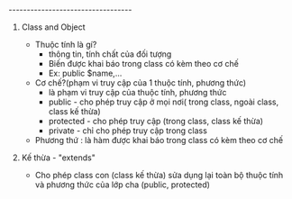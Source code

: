 <!-- LẬP TRÌNH HƯỚNG ĐỐI TƯỢNG(OOP) --> ----------------------------------

1. Class and Object

   - Thuộc tính là gí?
     - thông tin, tính chất của đối tượng
     - Biến được khai báo trong class có kèm theo cơ chế
     - Ex: public $name,...
   - Cơ chế?(phạm vi truy cập của 1 thuộc tính, phương thức)
     - là phạm vi truy cập của thuộc tính, phương thức
     - public - cho phép truy cập ở mọi nơi( trong class, ngoài class, class kế thừa)
     - protected - cho phép truy cập (trong class, class kế thừa)
     - private - chỉ cho phép truy cập trong class
   - Phương thứ : là hàm được khai báo trong class có kèm theo cơ chế

2. Kế thừa - "extends"
   - Cho phép class con (class kế thừa) sửa dụng lại toàn bộ thuộc tính và phương thức của lớp cha (public, protected)
